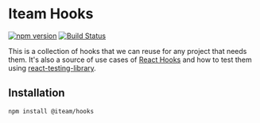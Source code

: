 # Iteam Hooks

[![npm version](https://badge.fury.io/js/%40iteam%2Fhooks.svg)](https://badge.fury.io/js/%40iteam%2Fhooks)
[![Build Status](https://travis-ci.com/Iteam1337/hooks.svg?branch=master)](https://travis-ci.com/Iteam1337/hooks)

This is a collection of hooks that we can reuse for any project that needs them. It's also a source of use cases of [React Hooks](https://reactjs.org/docs/hooks-reference.html) and how to test them using [react-testing-library](https://github.com/kentcdodds/react-testing-library/).

## Installation

```sh
npm install @iteam/hooks
```
